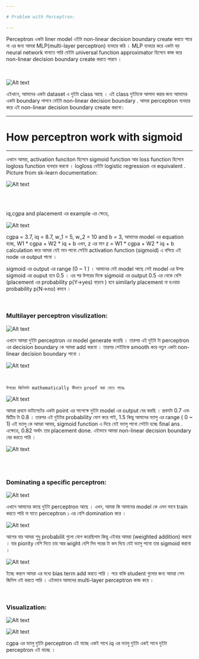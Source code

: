 ```yaml
---

# Problem with Perceptron:

--- 
```


Perceptron একটা liner model এইটা non-linear decision boundary create করতে পারে না এর জন্য আমরা MLP(multi-layer perceptron) ব্যবহার করি । MLP ব্যবহার করে একটা বড় neural network বানাতে পারি যেইটা universal function approximator হিসেবে কাজ করে non-linear decision boundary create করতে পারবে । 

<br>

![Alt text](image-33.png)

এইখানে, আমাদের একটা dataset এ দুইটা class আছে । এই class দুইটাকে আলাদা করার জন্য আমাদের একটা boundary লাগবে যেইটা non-linear decision boundary . আমরা perceptron ব্যবহার করে এই non-linear decision boundary create করবো।  

---

# How perceptron work with sigmoid

---

এখানে আমরা, activation funciton  হিসেবে sigmoid function আর loss function হিসেবে logloss function ব্যবহার করবো । logloss যেইটা logistic regression এর equivalent . Picture from sk-learn documentation:

![Alt text](image-35.png)


<br> <br>

iq,cgpa and placement এর example এর ক্ষেত্রে, <br>

![Alt text](image-34.png)

cgpa = 3.7, iq = 8.7, w_1 = 5, w_2 = 10 and b = 3, আমাদের model এর equation হচ্ছে, W1 * cgpa + W2 * iq + b 
এখন, z এর মান  z = W1 * cgpa + W2 * iq + b  calculation করে আমরা যেই মান পাবো সেইটা activation function (sigmoid) এ বসিয়ে এই node এর output পাবো । 
<br>

sigmoid এর output এর range (0 ~ 1 ) । আমাদের যেই model আছে সেই model এর উপর sigmoid এর ouput হবে 0.5 । এর পর উপরের দিকে sigmoid এর output 0.5 এর থেকে বেশি (placement এর probability p(Y->yes) বাড়বে ) হবে  similarly placement না হওয়ার probability p(N->no) কমবে ।  

<br>


### Multilayer perceptron visulization: 

![Alt text](image-36.png)

এখানে আমরা দুইটা perceptron এর model generate করেছি । তারপর এই দুইটা টা perceptron এর decision boundary কে আমরা add করবো । তারপর সেইটাকে smooth করে নতুন একটা non-linear decision boundary পাবো । 

![Alt text](image-37.png)

<br>

`উপরের জিনিসটা mathematically কীভাবে proof করা যেতে পারেঃ `

![Alt text](image-38.png)

আমরা প্রথমে ডাটাসেটের একটা point এর সাপেক্ষে দুইটা model এর output বের করছি । প্রথমটা 0.7 এবং দ্বিতীয় টা 0.8 । তারপর এই দুইটার probability যোগ করে পাই, 1.5 কিন্তু আমাদের ভ্যালু এর range ( 0 ~ 1) এই ভ্যালু কে আমরা আবার, sigmoid function এ দিয়ে যেই ভ্যালু পাবো সেইটা হচ্ছে final ans . এক্ষেত্রে, 0.82 অর্থাৎ তার placement done. এইভাবে আমরা non-linear decision boundary বের করতে পারি । 

![Alt text](image-39.png)

<br> <br>

### Dominating a specific perceptron: 

![Alt text](image-40.png)

এখানে আমাদের কাছে দুইটা perceptron আছে । এখন, আমরা কি আমাদের model কে এমন ভাবে train করতে পারি না যাতে perceptron ১ এর বেশি domination করে । 


![Alt text](image-41.png)


আগের বার আমরা শুধু probabilit গুলো যোগ করেছিলাম কিন্তু এইবার আমরা (weighted addition) করবো । যার piority বেশি দিতে চায় আর wight বেশি দিব পরের টা কম দিয়ে যেই ভ্যালু পাবো তার sigmoid করবো । 

![Alt text](image-42.png)

ইচ্ছে করলে আমরা এর মধ্যে bias term add  করতে পারি । পরে বাকি student গুলোর জন্য আমরা সেম জিনিস ওই করতে পারি । এইভাবে আমাদের multi-layer perceptron কাজ করে । 

<br>

### Visualization: 

![Alt text](image-43.png)

![Alt text](image-44.png)

cgpa এর ভ্যালু দুইটা perceptron এই যাচ্ছে একই সাথে iq এর ভ্যালু দুইটা একই সাথে দুইটা perceptron এই যাচ্ছে ।

